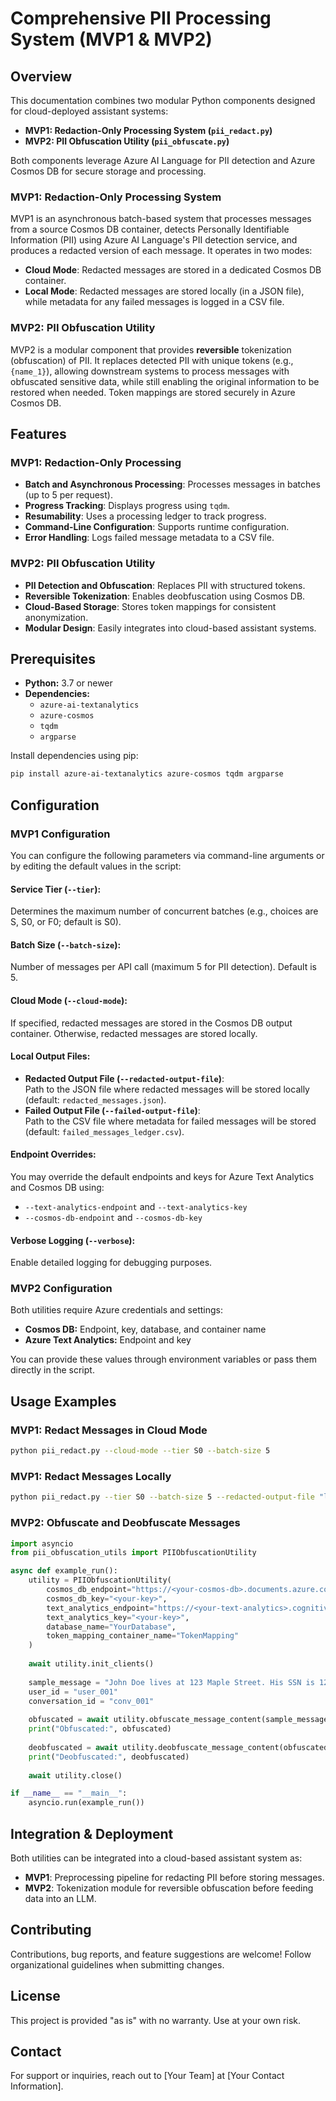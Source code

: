 # Comprehensive PII Processing System (MVP1 & MVP2)

## Overview

This documentation combines two modular Python components designed for cloud-deployed assistant systems:

- **MVP1: Redaction-Only Processing System (`pii_redact.py`)**
- **MVP2: PII Obfuscation Utility (`pii_obfuscate.py`)**

Both components leverage Azure AI Language for PII detection and Azure Cosmos DB for secure storage and processing.

### MVP1: Redaction-Only Processing System

MVP1 is an asynchronous batch-based system that processes messages from a source Cosmos DB container, detects Personally Identifiable Information (PII) using Azure AI Language's PII detection service, and produces a redacted version of each message. It operates in two modes:

- **Cloud Mode**: Redacted messages are stored in a dedicated Cosmos DB container.
- **Local Mode**: Redacted messages are stored locally (in a JSON file), while metadata for any failed messages is logged in a CSV file.

### MVP2: PII Obfuscation Utility

MVP2 is a modular component that provides **reversible** tokenization (obfuscation) of PII. It replaces detected PII with unique tokens (e.g., `{name_1}`), allowing downstream systems to process messages with obfuscated sensitive data, while still enabling the original information to be restored when needed. Token mappings are stored securely in Azure Cosmos DB.

## Features

### MVP1: Redaction-Only Processing
- **Batch and Asynchronous Processing**: Processes messages in batches (up to 5 per request).
- **Progress Tracking**: Displays progress using `tqdm`.
- **Resumability**: Uses a processing ledger to track progress.
- **Command-Line Configuration**: Supports runtime configuration.
- **Error Handling**: Logs failed message metadata to a CSV file.

### MVP2: PII Obfuscation Utility
- **PII Detection and Obfuscation**: Replaces PII with structured tokens.
- **Reversible Tokenization**: Enables deobfuscation using Cosmos DB.
- **Cloud-Based Storage**: Stores token mappings for consistent anonymization.
- **Modular Design**: Easily integrates into cloud-based assistant systems.

## Prerequisites

- **Python:** 3.7 or newer
- **Dependencies:**
  - `azure-ai-textanalytics`
  - `azure-cosmos`
  - `tqdm`
  - `argparse`

Install dependencies using pip:

```bash
pip install azure-ai-textanalytics azure-cosmos tqdm argparse
```

## Configuration

### MVP1 Configuration

You can configure the following parameters via command-line arguments or by editing the default values in the script:

#### Service Tier (`--tier`):  
Determines the maximum number of concurrent batches (e.g., choices are S, S0, or F0; default is S0).

#### Batch Size (`--batch-size`):  
Number of messages per API call (maximum 5 for PII detection). Default is 5.

#### Cloud Mode (`--cloud-mode`):  
If specified, redacted messages are stored in the Cosmos DB output container. Otherwise, redacted messages are stored locally.

#### Local Output Files:

- **Redacted Output File (`--redacted-output-file`)**:  
  Path to the JSON file where redacted messages will be stored locally (default: `redacted_messages.json`).
- **Failed Output File (`--failed-output-file`)**:  
  Path to the CSV file where metadata for failed messages will be stored (default: `failed_messages_ledger.csv`).

#### Endpoint Overrides:
You may override the default endpoints and keys for Azure Text Analytics and Cosmos DB using:

- `--text-analytics-endpoint` and `--text-analytics-key`
- `--cosmos-db-endpoint` and `--cosmos-db-key`

#### Verbose Logging (`--verbose`):  
Enable detailed logging for debugging purposes.

### MVP2 Configuration

Both utilities require Azure credentials and settings:

- **Cosmos DB:** Endpoint, key, database, and container name
- **Azure Text Analytics:** Endpoint and key

You can provide these values through environment variables or pass them directly in the script.

## Usage Examples

### MVP1: Redact Messages in Cloud Mode

```bash
python pii_redact.py --cloud-mode --tier S0 --batch-size 5
```

### MVP1: Redact Messages Locally

```bash
python pii_redact.py --tier S0 --batch-size 5 --redacted-output-file "local_redacted.json" --failed-output-file "local_failed.csv"
```

### MVP2: Obfuscate and Deobfuscate Messages

```python
import asyncio
from pii_obfuscation_utils import PIIObfuscationUtility

async def example_run():
    utility = PIIObfuscationUtility(
        cosmos_db_endpoint="https://<your-cosmos-db>.documents.azure.com:443/",
        cosmos_db_key="<your-key>",
        text_analytics_endpoint="https://<your-text-analytics>.cognitiveservices.azure.com/",
        text_analytics_key="<your-key>",
        database_name="YourDatabase",
        token_mapping_container_name="TokenMapping"
    )
    
    await utility.init_clients()
    
    sample_message = "John Doe lives at 123 Maple Street. His SSN is 123-45-6789."
    user_id = "user_001"
    conversation_id = "conv_001"
    
    obfuscated = await utility.obfuscate_message_content(sample_message, user_id, conversation_id)
    print("Obfuscated:", obfuscated)
    
    deobfuscated = await utility.deobfuscate_message_content(obfuscated, user_id, conversation_id)
    print("Deobfuscated:", deobfuscated)
    
    await utility.close()

if __name__ == "__main__":
    asyncio.run(example_run())
```

## Integration & Deployment

Both utilities can be integrated into a cloud-based assistant system as:

- **MVP1**: Preprocessing pipeline for redacting PII before storing messages.
- **MVP2**: Tokenization module for reversible obfuscation before feeding data into an LLM.

## Contributing

Contributions, bug reports, and feature suggestions are welcome! Follow organizational guidelines when submitting changes.

## License

This project is provided "as is" with no warranty. Use at your own risk.

## Contact

For support or inquiries, reach out to [Your Team] at [Your Contact Information].

